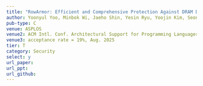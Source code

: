 ```yaml
---
title: "RowArmor: Efficient and Comprehensive Protection Against DRAM Disturbance Attacks"
author: Yoonyul Yoo, Minbok Wi, Jaeho Shin, Yesin Ryu, Yoojin Kim, Seonyong Park, Saeid Gorgin, Jung Ho Ahn, and Jungrae Kim
pub-type: C
venue: ASPLOS
venue2: ACM Intl. Conf. Architectural Support for Programming Languages and Operating Systems
venue3: acceptance rate = 19%, Aug. 2025
tier: T
category: Security
select: y
url_paper:
url_ppt:
url_github:
---
```

